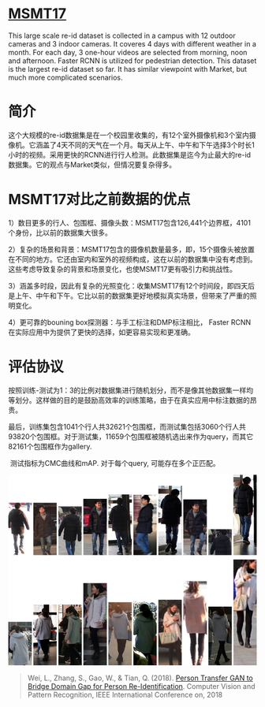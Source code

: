 # [MSMT17](http://www.pkuvmc.com/publications/msmt17.html)

This large scale re-id dataset is collected in a campus with 12 outdoor cameras and 3 indoor cameras. It coveres 4 days with different weather in a month. For each day, 3 one-hour videos are selected from morning, noon and afternoon. Faster RCNN is utilized for pedestrian detection. This dataset is the largest re-id dataset so far. It has similar viewpoint with Market, but much more complicated scenarios.

# 简介

这个大规模的re-id数据集是在一个校园里收集的，有12个室外摄像机和3个室内摄像机。它涵盖了4天不同的天气在一个月。每天从上午、中午和下午选择3个时长1小时的视频。采用更快的RCNN进行行人检测。此数据集是迄今为止最大的re-id数据集。它的观点与Market类似，但情况要复杂得多。

# MSMT17对比之前数据的优点

1）数目更多的行人、包围框、摄像头数：MSMT17包含126,441个边界框，4101个身份，比以前的数据集大很多。

2）复杂的场景和背景：MSMT17包含的摄像机数量最多，即，15个摄像头被放置在不同的地方。它还由室内和室外的视频构成，这在以前的数据集中没有考虑到。这些考虑导致复杂的背景和场景变化，也使MSMT17更有吸引力和挑战性。

3）涵盖多时段，因此有复杂的光照变化：收集MSMT17有12个时间段，即四天后是上午、中午和下午。它比以前的数据集更好地模拟真实场景，但带来了严重的照明变化。

4）更可靠的bouning box探测器：与手工标注和DMP标注相比， Faster RCNN在实际应用中为提供了更快的选择，如更容易实现和更准确。

# 评估协议

​        按照训练-测试为1：3的比例对数据集进行随机划分，而不是像其他数据集一样均等划分。这样做的目的是鼓励高效率的训练策略，由于在真实应用中标注数据的昂贵。

   最后，训练集包含1041个行人共32621个包围框，而测试集包括3060个行人共93820个包围框。对于测试集，11659个包围框被随机选出来作为query，而其它82161个包围框作为gallery.

​     测试指标为CMC曲线和mAP. 对于每个query, 可能存在多个正匹配。

![img](imgs/MSMT17.jpg)

> Wei, L., Zhang, S., Gao, W., & Tian, Q. (2018). [Person Transfer GAN to Bridge Domain Gap for Person Re-Identification](https://arxiv.org/pdf/1711.08565.pdf). Computer Vision and Pattern Recognition, IEEE International Conference on, 2018

